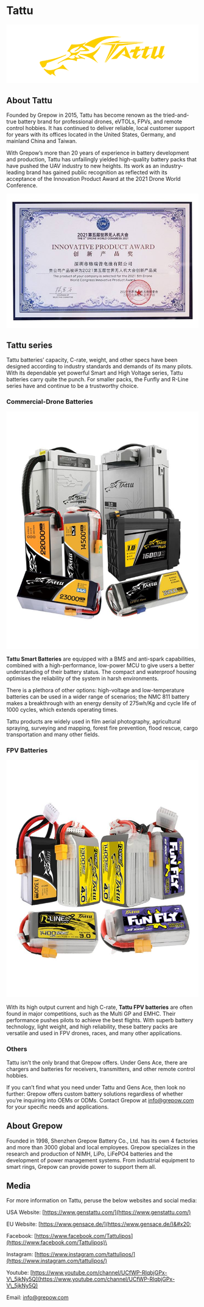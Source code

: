 # Tattu

![](../../.gitbook/assets/tattu-logo-842x258.png)


**About Tattu**
---------------

Founded by Grepow in 2015, Tattu has become renown as the tried-and-true battery brand for professional drones, eVTOLs, FPVs, and remote control hobbies.  It has continued to deliver reliable, local customer support for years with its offices located in the United States, Germany, and mainland China and Taiwan.

With Grepow’s more than 20 years of experience in battery development and production, Tattu has unfailingly yielded high-quality battery packs that have pushed the UAV industry to new heights.  Its work as an industry-leading brand has gained public recognition as reflected with its acceptance of the Innovation Product Award at the 2021 Drone World Conference.

![](../../.gitbook/assets/innovative-product-award.jpg)



**Tattu series**
----------------

Tattu batteries’ capacity, C-rate, weight, and other specs have been designed according to industry standards and demands of its many pilots.  With its dependable yet powerful Smart and High Voltage series, Tattu batteries carry quite the punch.  For smaller packs, the Funfly and R-Line series have and continue to be a trustworthy choice.

### &#xD;&#xD;**Commercial-Drone** **Batteries**

![](../../.gitbook/assets/tattu-commercial-drone-batteries.jpg)


**Tattu Smart Batteries** are equipped with a BMS and anti-spark capabilities, combined with a high-performance, low-power MCU to give users a better understanding of their battery status. The compact and waterproof housing optimises the reliability of the system in harsh environments.

There is a plethora of other options: high-voltage and low-temperature batteries can be used in a wider range of scenarios; the NMC 811 battery makes a breakthrough with an energy density of 275wh/Kg and cycle life of 1000 cycles, which extends operating times.&#x20;

Tattu products are widely used in film aerial photography, agricultural spraying, surveying and mapping, forest fire prevention, flood rescue, cargo transportation and many other fields.

### &#xD;&#xD;  **FPV Batteries**

![](../../.gitbook/assets/tattu-fpv-batteries.jpg)


With its high output current and high C-rate, **Tattu FPV batteries** are often found in major competitions, such as the Multi GP and EMHC.  Their performance pushes pilots to achieve the best flights.  With superb battery technology, light weight, and high reliability, these battery packs are versatile and used in FPV drones, races, and many other applications.



### **Others**


Tattu isn’t the only brand that Grepow offers.  Under Gens Ace, there are chargers and batteries for receivers, transmitters, and other remote control hobbies.

If you can’t find what you need under Tattu and Gens Ace, then look no further: Grepow offers custom battery solutions regardless of whether you’re inquiring into OEMs or ODMs.  Contact Grepow at [info@grepow.com](mailto:info@grepow.com) for your specific needs and applications.



## **About Grepow**


Founded in 1998, Shenzhen Grepow Battery Co., Ltd. has its own 4 factories and more than 3000 global and local employees. Grepow specializes in the research and production of NIMH, LiPo, LiFePO4 batteries and the development of power management systems. From industrial equipment to smart rings, Grepow can provide power to support them all.

## **Media**



For more information on Tattu, peruse the below websites and social media:

USA Website: [https://www.genstattu.com/](https://www.genstattu.com/)

EU Website: [https://www.gensace.de/](https://www.gensace.de/)&#x20;

Facebook: [https://www.facebook.com/Tattulipos](https://www.facebook.com/Tattulipos)\



Instagram: [https://www.instagram.com/tattulipos/​](https://www.instagram.com/tattulipos/)

Youtube: [https://www.youtube.com/channel/UCfWP-RIqbjGPx-V\_5jkNy5Q](https://www.youtube.com/channel/UCfWP-RIqbjGPx-V\_5jkNy5Q)

Email: info@grepow.com
